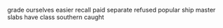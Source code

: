 grade ourselves easier recall paid separate refused popular ship master slabs have class southern caught